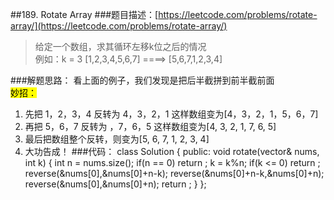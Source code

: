 ##189. Rotate Array
###题目描述：[https://leetcode.com/problems/rotate-array/](https://leetcode.com/problems/rotate-array/)
> 给定一个数组，求其循环左移k位之后的情况    
> 例如：k = 3  [1,2,3,4,5,6,7] ====> [5,6,7,1,2,3,4] 

###解题思路：
看上面的例子，我们发现是把后半截拼到前半截前面    
<mark>妙招：</mark>    
1. 先把 1，2，3，4 反转为 4，3，2，1 这样数组变为[4，3，2，1，5，6，7]    
2. 再把 5，6，7 反转为 ，7，6，5 这样数组变为[4, 3, 2, 1, 7, 6, 5]    
3. 最后把数组整个反转，则变为[5, 6, 7, 1, 2, 3, 4]    
4. 大功告成！
###代码：
	class Solution {
	public:
	    void rotate(vector<int>& nums, int k) {
	        int n = nums.size();
	        if(n == 0)
	            return ;
	        k = k%n;
	        if(k <= 0)
	            return ;
	        reverse(&nums[0],&nums[0]+n-k);
	        reverse(&nums[0]+n-k,&nums[0]+n);
	        reverse(&nums[0],&nums[0]+n);
	        return ;
	    }
	};